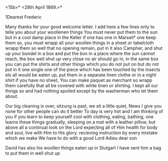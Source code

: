 <15b>* <28th April 1869.>*

1Dearest Frederic

Many thanks for your good welcome letter. I add here a few lines only to telle you about your woollenen things You must never put them to the sun but in a cool damp place in the Keller if one has one in Marseil* one keep them so, you must wrapp all your woollen things in a sheet or tabelcloth wrapp them so well that no opening remain, put in it also Campher, and shut up your bundel in a box and put the box in a place where the sun cannot reach, the box well shut up very close no air should go in, in the same box you can put the shirts and other things which you do not put on but do not put in it one single one of the piece which has been touched by the insects els all would be eaten up, put them in a separate linen clothe or in a night shirt if you have no sheet, You can make paquet as merchant so wrapp them carefully that all be covered with white linen or shirting. I kept all our things so and had nothing spoiled except by the washerman who let them about.

Our big cleaning is over, sitzung is past, we sit a little quiet, News I give you none for other people can do it better To day is very hot and I am thinking of you if you learn to keep yourself cool with clothing, eating, bathing, one learns these things gradually, sleeping on a mat with a leather pillow, but above all a continual look on the Lord expecting all of Him health for body and soul, live with Him to His glory. recieving instruction by every mistake which we make We have to do with a good Lord 
 Adieu dear son

David has also his woollen things eaten up in Stutgart I have sent him a bag to put them in well shut up
